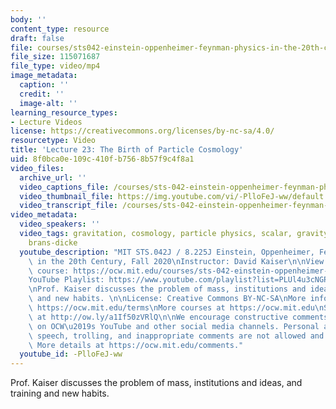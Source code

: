 ```yaml
---
body: ''
content_type: resource
draft: false
file: courses/sts042-einstein-oppenheimer-feynman-physics-in-the-20th-century/ocw_8225_sts042_lecture23_2020dec02_360p_16_9.mp4
file_size: 115071687
file_type: video/mp4
image_metadata:
  caption: ''
  credit: ''
  image-alt: ''
learning_resource_types:
- Lecture Videos
license: https://creativecommons.org/licenses/by-nc-sa/4.0/
resourcetype: Video
title: 'Lecture 23: The Birth of Particle Cosmology'
uid: 8f0bca0e-109c-410f-b756-8b57f9c4f8a1
video_files:
  archive_url: ''
  video_captions_file: /courses/sts-042-einstein-oppenheimer-feynman-physics-in-the-20th-century-fall-2020/1TDPy8nhQYV4l5hR2bGxTeEAj3LqjMZ2K_transcript.webvtt
  video_thumbnail_file: https://img.youtube.com/vi/-PlloFeJ-ww/default.jpg
  video_transcript_file: /courses/sts-042-einstein-oppenheimer-feynman-physics-in-the-20th-century-fall-2020/1TDPy8nhQYV4l5hR2bGxTeEAj3LqjMZ2K_transcript.pdf
video_metadata:
  video_speakers: ''
  video_tags: gravitation, cosmology, particle physics, scalar, gravity, einstein,
    brans-dicke
  youtube_description: "MIT STS.042J / 8.225J Einstein, Oppenheimer, Feynman: Physics\
    \ in the 20th Century, Fall 2020\nInstructor: David Kaiser\n\nView the complete\
    \ course: https://ocw.mit.edu/courses/sts-042-einstein-oppenheimer-feynman-physics-in-the-20th-century-fall-2020\n\
    YouTube Playlist: https://www.youtube.com/playlist?list=PLUl4u3cNGP63bAfjGas3TuA4ZCPUtN6Xf\n\
    \nProf. Kaiser discusses the problem of mass, institutions and ideas, and training\
    \ and new habits. \n\nLicense: Creative Commons BY-NC-SA\nMore information at\
    \ https://ocw.mit.edu/terms\nMore courses at https://ocw.mit.edu\nSupport OCW\
    \ at http://ow.ly/a1If50zVRlQ\n\nWe encourage constructive comments and discussion\
    \ on OCW\u2019s YouTube and other social media channels. Personal attacks, hate\
    \ speech, trolling, and inappropriate comments are not allowed and may be removed.\
    \ More details at https://ocw.mit.edu/comments."
  youtube_id: -PlloFeJ-ww
---
```

Prof. Kaiser discusses the problem of mass, institutions and ideas, and training and new habits.